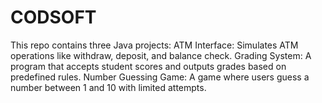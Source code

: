 # CODSOFT
This repo contains three Java projects:  ATM Interface: Simulates ATM operations like withdraw, deposit, and balance check. Grading System: A program that accepts student scores and outputs grades based on predefined rules. Number Guessing Game: A game where users guess a number between 1 and 10 with limited attempts.
